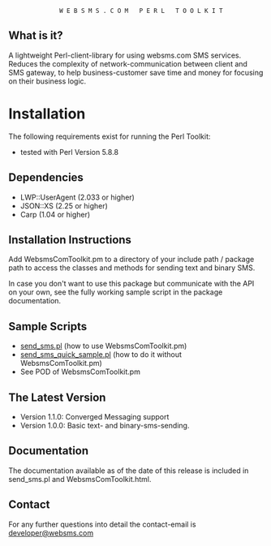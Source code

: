 
 
                  W E B S M S . C O M   P E R L   T O O L K I T 


What is it?
-------

  A lightweight Perl-client-library for using websms.com SMS services.
  Reduces the complexity of network-communication between client and SMS gateway, 
  to help business-customer save time and money for focusing on their business logic.

# Installation

  The following requirements exist for running the Perl Toolkit:

   *  tested with Perl Version 5.8.8

Dependencies
------------   
   *  LWP::UserAgent (2.033 or higher)
   *  JSON::XS       (2.25 or higher)
   *  Carp           (1.04 or higher)

Installation Instructions
-------------------------

  Add WebsmsComToolkit.pm to a directory of your include path / package path to access the classes and 
  methods for sending text and binary SMS.
  
  In case you don't want to use this package but communicate with the API on your own, see the fully working
  sample script in the package documentation.
  
Sample Scripts
-------------------------
  
  *  [send_sms.pl](send_sms.pl)              (how to use WebsmsComToolkit.pm)
  *  [send_sms_quick_sample.pl](send_sms_quick_sample.pl)  (how to do it without WebsmsComToolkit.pm)
  *  See POD of WebsmsComToolkit.pm

  
The Latest Version
-------
  
   * Version 1.1.0: Converged Messaging support
   * Version 1.0.0: Basic text- and binary-sms-sending.


Documentation
-------
  The documentation available as of the date of this release is included 
  in send_sms.pl and WebsmsComToolkit.html.
  

Contact
-------
  For any further questions into detail the contact-email is developer@websms.com
